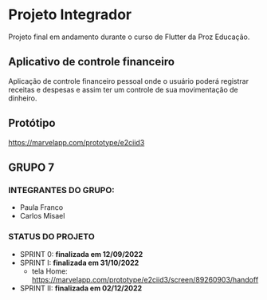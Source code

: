 # Projeto Integrador
 Projeto final em andamento durante o curso de Flutter da Proz Educação.

## Aplicativo de controle financeiro
  Aplicação de controle financeiro pessoal onde o usuário poderá registrar receitas e despesas e assim ter um controle de sua movimentação de dinheiro.
  
## Protótipo
https://marvelapp.com/prototype/e2ciid3
  
## GRUPO 7
### INTEGRANTES DO GRUPO:
 - Paula Franco
 - Carlos Misael

 ### STATUS DO PROJETO
- SPRINT 0: **finalizada em 12/09/2022**
- SPRINT I: **finalizada em 31/10/2022**
  - tela Home: https://marvelapp.com/prototype/e2ciid3/screen/89260903/handoff
- SPRINT II: **finalizada em 02/12/2022**
